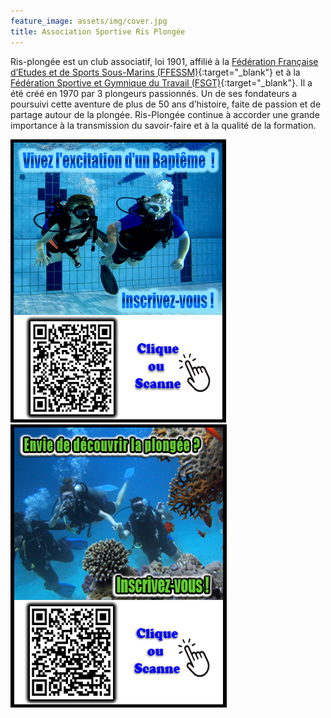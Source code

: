 ```yaml
---
feature_image: assets/img/cover.jpg
title: Association Sportive Ris Plongée
---
```


Ris-plongée est un club associatif, loi 1901, affilié à la [Fédération Française d’Etudes et de Sports Sous-Marins (FFESSM)](https://ffessm.fr/){:target="_blank"} et à la [Fédération Sportive et Gymnique du Travail (FSGT)](https://plongee-fsgt.org/){:target="_blank"}.
Il a été créé en 1970 par 3 plongeurs passionnés. Un de ses fondateurs a poursuivi cette aventure de plus de 50 ans d’histoire, faite de passion et de partage autour de la plongée.
Ris-Plongée continue à accorder une grande importance à la transmission du savoir-faire et à la qualité de la formation.

<div>
    <a href='https://www.helloasso.com/associations/asrp-ris-plongee/evenements/bapteme-de-plongee-2'>
        <img src='assets/img/baptism.png' alt ='bapteme de plongee' />
    </a>
    <a href='https://www.helloasso.com/associations/asrp-ris-plongee/adhesions/adhesion-2023-2024'>
        <img src='assets/img/subscribe.png' alt='inscription à Ris Plongée' />
    </a>
</div>
